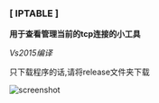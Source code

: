 ### [ IPTABLE ]
**用于查看管理当前的tcp连接的小工具** 


_Vs2015编译_

只下载程序的话,请将release文件夹下载

![screenshot](http://git.oschina.net/uploads/images/2016/0611/121920_06c21080_632350.png "screenshot")
